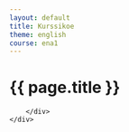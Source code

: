```yaml
---
layout: default
title: Kurssikoe
theme: english
course: ena1
---
```


<div class="container">
    <div class="header-row">
        <div class="main-header">
            <h1>{{ page.title }}</h1>
        </div>
    </div>
    <div class="content-row top-buffer">
        <div class="main-content">

        </div>
    </div>
</div>